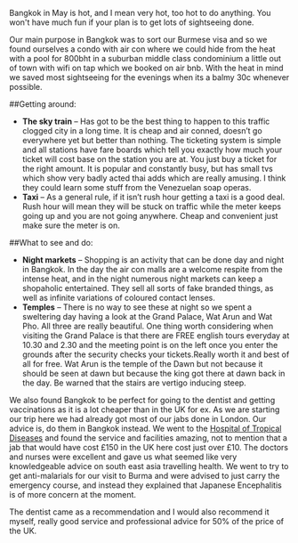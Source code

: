 <p class="lead">Bangkok in May is hot, and I mean very hot, too hot to do anything. You won't have much fun if your plan is to get lots of sightseeing done.</p>

Our main purpose in Bangkok was to sort our Burmese visa and so we found ourselves a condo with air con where we could hide from the heat with a pool for 800bht in a suburban middle class condominium a little out of town with wifi on tap which we booked on air bnb. With the heat in mind we saved most sightseeing for the evenings when its a balmy 30c whenever possible.

##Getting around:

 * **The sky train** – Has got to be the best thing to happen to this traffic clogged city in a long time. It is cheap and air conned, doesn’t go everywhere yet but better than nothing. The ticketing system is simple and all stations have fare boards which tell you exactly how much your ticket will cost base on the station you are at. You just buy a ticket for the right amount. It is popular and constantly busy, but has small tvs which show very badly acted thai adds which are really amusing. I think they could learn some stuff from the Venezuelan soap operas.
 * **Taxi** – As a general rule, if it isn’t rush hour getting a taxi is a good deal. Rush hour will mean they will be stuck on traffic while the meter keeps going up and you are not going anywhere. Cheap and convenient just make sure the meter is on.

##What to see and do:

 * **Night markets** – Shopping is an activity that can be done day and night in Bangkok. In the day the air con malls are a welcome respite from the intense heat, and in the night numerous night markets can keep a shopaholic entertained. They sell all sorts of fake branded things, as well as infinite variations of coloured contact lenses.
 * **Temples** – There is no way to see these at night so we spent a sweltering day having a look at the Grand Palace, Wat Arun and Wat Pho. All three are really beautiful. One thing worth considering when visiting the Grand Palace is that there are FREE english tours everyday at 10.30 and 2.30 and the meeting point is on the left once you enter the grounds after the security checks your tickets.Really worth it and best of all for free. Wat Arun is the temple of the Dawn but not because it should be seen at dawn but because the king got there at dawn back in the day. Be warned that the stairs are vertigo inducing steep.

We also found Bangkok to be perfect for going to the dentist and getting vaccinations as it is a lot cheaper than in the UK for ex. As we are starting our trip here we had already got most of our jabs done in London. Our advice is, do them in Bangkok instead. We went to the [Hospital of Tropical Diseases](http://www.thaitravelclinic.com/) and found the service and facilities amazing, not to mention that a jab that would have cost £150 in the UK here cost just over £10. The doctors and nurses were excellent and gave us what seemed like very knowledgeable advice on south east asia travelling health. We went to try to get anti-malarials for our visit to Burma and were advised to just carry the emergency course, and instead they explained that Japanese Encephalitis is of more concern at the moment.

The dentist came as a recommendation and I would also recommend it myself, really good service and professional advice for 50% of the price of the UK.